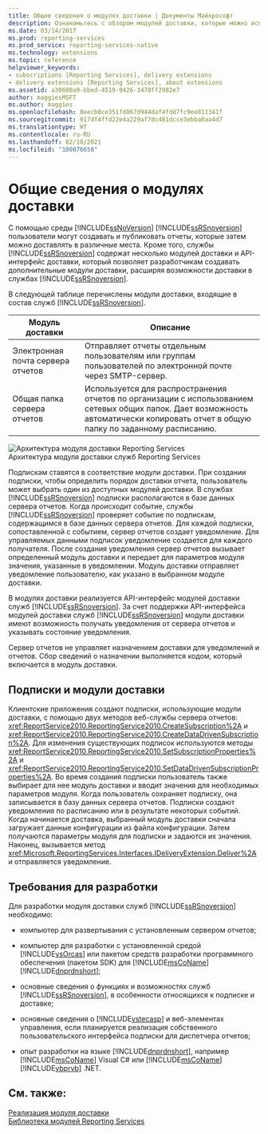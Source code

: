 ```yaml
---
title: Общие сведения о модулях доставки | Документы Майкрософт
description: Ознакомьтесь с обзором модулей доставки, которые можно использовать для доставки отчетов Reporting Services различными способами, например по электронной почте или посредством общего доступа к файлам.
ms.date: 03/14/2017
ms.prod: reporting-services
ms.prod_service: reporting-services-native
ms.technology: extensions
ms.topic: reference
helpviewer_keywords:
- subscriptions [Reporting Services], delivery extensions
- delivery extensions [Reporting Services], about extensions
ms.assetid: a30600a9-bbed-4519-9426-3470ff2982e7
author: maggiesMSFT
ms.author: maggies
ms.openlocfilehash: 8eecb8ce351fd067d944daf4fdd7fc9ee811341f
ms.sourcegitcommit: 917df4ffd22e4a229af7dc481dcce3ebba0aa4d7
ms.translationtype: HT
ms.contentlocale: ru-RU
ms.lasthandoff: 02/10/2021
ms.locfileid: "100076658"
---
```

# <a name="delivery-extensions-overview"></a>Общие сведения о модулях доставки
  С помощью среды [!INCLUDE[ssNoVersion](../../../includes/ssnoversion-md.md)] [!INCLUDE[ssRSnoversion](../../../includes/ssrsnoversion-md.md)] пользователи могут создавать и публиковать отчеты, которые затем можно доставлять в различные места. Кроме того, службы [!INCLUDE[ssRSnoversion](../../../includes/ssrsnoversion-md.md)] содержат несколько модулей доставки и API-интерфейс доставки, который позволяет разработчикам создавать дополнительные модули доставки, расширяя возможности доставки в службах [!INCLUDE[ssRSnoversion](../../../includes/ssrsnoversion-md.md)].  
  
 В следующей таблице перечислены модули доставки, входящие в состав служб [!INCLUDE[ssRSnoversion](../../../includes/ssrsnoversion-md.md)].  
  
|Модуль доставки|Описание|  
|------------------------|-----------------|  
|Электронная почта сервера отчетов|Отправляет отчеты отдельным пользователям или группам пользователей по электронной почте через SMTP-сервер.|  
|Общая папка сервера отчетов|Используется для распространения отчетов по организации с использованием сетевых общих папок. Дает возможность автоматически копировать отчет в общую папку по заданному расписанию.|  
  
 ![Архитектура модуля доставки Reporting Services](../../../reporting-services/extensions/delivery-extension/media/bk-reportservicedelivery.gif "Архитектура модуля доставки служб Reporting Services")  
Архитектура модуля доставки служб Reporting Services  
  
 Подпискам ставятся в соответствие модули доставки. При создании подписки, чтобы определить порядок доставки отчета, пользователь может выбрать один из доступных модулей доставки. В службах [!INCLUDE[ssRSnoversion](../../../includes/ssrsnoversion-md.md)] подписки располагаются в базе данных сервера отчетов. Когда происходит событие, службы [!INCLUDE[ssRSnoversion](../../../includes/ssrsnoversion-md.md)] проверяет событие по подпискам, содержащимся в базе данных сервера отчетов. Для каждой подписки, сопоставленной с событием, сервер отчетов создает уведомление. Для управляемых данными подписок уведомление создается для каждого получателя. После создания уведомления сервер отчетов вызывает определенный модуль доставки и передает для параметров модуля значения, указанные в уведомлении. Модуль доставки отправляет уведомление пользователю, как указано в выбранном модуле доставки.  
  
 В модулях доставки реализуется API-интерфейс модулей доставки служб [!INCLUDE[ssRSnoversion](../../../includes/ssrsnoversion-md.md)]. За счет поддержки API-интерфейса модулей доставки служб [!INCLUDE[ssRSnoversion](../../../includes/ssrsnoversion-md.md)] модули доставки имеют возможность получать уведомления от сервера отчетов и указывать состояние уведомления.  
  
 Сервер отчетов не управляет назначением доставки для уведомлений и отчетов. Сбор сведений о назначении выполняется кодом, который включается в модуль доставки.  
  
## <a name="subscriptions-and-delivery-extensions"></a>Подписки и модули доставки  
 Клиентские приложения создают подписки, использующие модули доставки, с помощью двух методов веб-службы сервера отчетов: <xref:ReportService2010.ReportingService2010.CreateSubscription%2A> и <xref:ReportService2010.ReportingService2010.CreateDataDrivenSubscription%2A>. Для изменения существующих подписок используются методы <xref:ReportService2010.ReportingService2010.SetSubscriptionProperties%2A> и <xref:ReportService2010.ReportingService2010.SetDataDrivenSubscriptionProperties%2A>. Во время создания подписки пользователь также выбирает для нее модуль доставки и вводит значения для необходимых параметров модуля. Когда пользователь сохраняет подписку, она записывается в базу данных сервера отчетов. Подписки создают уведомления по расписанию или в результате некоторых событий. Когда начинается доставка, выбранный модуль доставки сначала загружает данные конфигурации из файла конфигурации. Затем получаются параметры модуля для подписки и задаются их значения. Наконец, вызывается метод <xref:Microsoft.ReportingServices.Interfaces.IDeliveryExtension.Deliver%2A> и отправляется уведомление.  
  
## <a name="developer-requirements"></a>Требования для разработки  
 Для разработки модуля доставки служб [!INCLUDE[ssRSnoversion](../../../includes/ssrsnoversion-md.md)] необходимо:  
  
-   компьютер для развертывания с установленным сервером отчетов;  
  
-   компьютер для разработки с установленной средой [!INCLUDE[vsOrcas](../../../includes/vsorcas-md.md)] или пакетом средств разработки программного обеспечения (пакетом SDK) для [!INCLUDE[msCoName](../../../includes/msconame-md.md)] [!INCLUDE[dnprdnshort](../../../includes/dnprdnshort-md.md)];  
  
-   основные сведения о функциях и возможностях служб [!INCLUDE[ssRSnoversion](../../../includes/ssrsnoversion-md.md)], в особенности относящихся к подписке и доставке;  
  
-   основные сведения о [!INCLUDE[vstecasp](../../../includes/vstecasp-md.md)] и веб-элементах управления, если планируется реализация собственного пользовательского интерфейса подписки для диспетчера отчетов;  
  
-   опыт разработки на языке [!INCLUDE[dnprdnshort](../../../includes/dnprdnshort-md.md)], например [!INCLUDE[msCoName](../../../includes/msconame-md.md)] Visual C# или [!INCLUDE[msCoName](../../../includes/msconame-md.md)] [!INCLUDE[vbprvb](../../../includes/vbprvb-md.md)] .NET.  
  
## <a name="see-also"></a>См. также:  
 [Реализация модуля доставки](../../../reporting-services/extensions/delivery-extension/implementing-a-delivery-extension.md)   
 [Библиотека модулей Reporting Services](../../../reporting-services/extensions/reporting-services-extension-library.md)  
  
  
